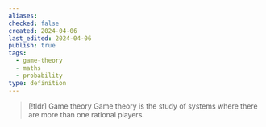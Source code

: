 ```yaml
---
aliases: 
checked: false
created: 2024-04-06
last_edited: 2024-04-06
publish: true
tags:
  - game-theory
  - maths
  - probability
type: definition
---
```

>[!tldr] Game theory
>Game theory is the study of systems where there are more than one rational players. 

